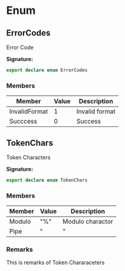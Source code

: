 # Enum

## ErrorCodes

Error Code

**Signature:**
```typescript
export declare enum ErrorCodes 
```

### Members

| Member | Value| Description |
| --- | --- | --- |
| InvalidFormat | 1 | Invalid format 
| Succcess | 0 | Success 

## TokenChars

Token Characters

**Signature:**
```typescript
export declare enum TokenChars 
```

### Members

| Member | Value| Description |
| --- | --- | --- |
| Modulo | "%" | Modulo charactor 
| Pipe | "|" | Pipe charactor `|` 

### Remarks

This is remarks of Token Chararaceters

